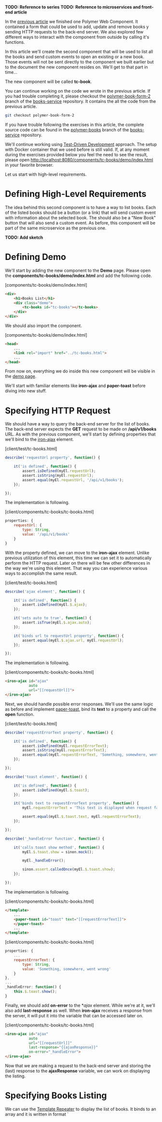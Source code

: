 **TODO: Reference to series**
**TODO: Reference to microservices and front-end article**

In the [previous article](TODO) we finished one Polymer Web Component. It contained a form that could be used to add, update and remove books y sending HTTP requests to the back-end server. We also explored few different ways to interact with the component from outside by calling it's functions.

In this article we'll create the second component that will be used to list all the books and send custom events to open an existing or a new book. Those events will not be sent directly to the component we built earlier but to the document the new component resides on. We'll get to that part in time...

The new component will be called **tc-book**.

You can continue working on the code we wrote in the previous article. If you had trouble completing it, please checkout the [polymer-book-form-2](https://github.com/vfarcic/books-service/tree/polymer-book-form-2) branch of the  [books-service](https://github.com/vfarcic/books-service) repository. It contains the all the code from the previous article.

```bash
git checkout polymer-book-form-2
```

If you have trouble following the exercises in this article, the complete source code can be found in the [polymer-books](https://github.com/vfarcic/books-service/tree/polymer-books) branch of the [books-service](https://github.com/vfarcic/books-service) repository.

We'll continue working using [Test-Driven Development](http://technologyconversations.com/2014/09/30/test-driven-development-tdd/) approach. The setup with Docker container that we used before is still valid. If, at any moment during the exercises provided below you feel the need to see the result, please open [http://localhost:8080/components/tc-books/demo/index.html](http://localhost:8080/components/tc-books/demo/index.html) in your favorite browser.

Let us start with high-level requirements.

Defining High-Level Requirements
================================

The idea behind this second component is to have a way to list books. Each of the listed books should be a button (or a link) that will send custom event with information about the selected book. The should also be a "New Book" button that will also send a custom event. As before, this component will be part of the same microservice as the previous one.

**TODO: Add sketch**

Defining Demo
=============

We'll start by adding the new component to the **Demo** page. Please open the **components/tc-books/demo/index.html** and add the following code.

[components/tc-books/demo/index.html]
```html
<div>
    <h1>Books List</h1>
    <div class="demo">
        <tc-books id="tc-books"></tc-books>
    </div>
</div>
```

We should also import the component.

[components/tc-books/demo/index.html]
```html
<head>
    ...
    <link rel="import" href="../tc-books.html">
    ...
</head>
```

From now on, everything we do inside this new component will be visible in the [demo page](http://localhost:8080/components/tc-books/demo/index.html).

We'll start with familiar elements like **iron-ajax** and **paper-toast** before diving into new stuff.

Specifying HTTP Request
=======================

We should have a way to query the back-end server for the list of books. The back-end server expects the **GET** request to be made on **/api/v1/books** URL. As with the previous component, we'll start by defining properties that we'll bind to the [iron-ajax](https://elements.polymer-project.org/elements/iron-ajax) element. 

[client/test/tc-books.html]
```javascript
describe('requestUrl property', function() {

    it('is defined', function() {
        assert.isDefined(myEl.requestUrl);
        assert.isString(myEl.requestUrl);
        assert.equal(myEl.requestUrl, '/api/v1/books');
    });

});
```

The implementation is following.

[client/components/tc-books/tc-books.html]
```javascript
properties: {
    requestUrl: {
        type: String,
        value: '/api/v1/books'
    }
}
```

With the property defined, we can move to the **iron-ajax** element. Unlike previous utilization of this element, this time we can set it to automatically perform the HTTP request. Later on there will be few other differences in the way we're using this element. That way you can experience various ways to accomplish the same result.

[client/test/tc-books.html]
```javascript
describe('ajax element', function() {

    it('is defined', function() {
        assert.isDefined(myEl.$.ajax);
    });

    it('sets auto to true', function() {
        assert.isTrue(myEl.$.ajax.auto);
    });

    it('binds url to requestUrl property', function() {
        assert.equal(myEl.$.ajax.url, myEl.requestUrl);
    });

});
```

The implementation is following.

[client/components/tc-books/tc-books.html]
```html
<iron-ajax id="ajax"
           auto
           url="[[requestUrl]]">
</iron-ajax>
```

Next, we should handle possible error responses. We'll use the same logic as before and implement [paper-toast](https://elements.polymer-project.org/elements/paper-toast), bind its **text** to a property and call the **open** function.

[client/test/tc-books.html]
```javascript
describe('requestErrorText property', function() {

    it('is defined', function() {
        assert.isDefined(myEl.requestErrorText);
        assert.isString(myEl.requestErrorText);
        assert.equal(myEl.requestErrorText, 'Something, somewhere, went wrong');
    });

});

describe('toast element', function() {

    it('is defined', function() {
        assert.isDefined(myEl.$.toast);
    });

    it('binds text to requestErrorText property', function() {
        myEl.requestErrorText = 'This text is displayed when request fails';

        assert.equal(myEl.$.toast.text, myEl.requestErrorText);
    });

});

describe('_handleError function', function() {

    it('calls toast show method', function() {
        myEl.$.toast.show = sinon.mock();

        myEl._handleError();

        sinon.assert.calledOnce(myEl.$.toast.show);
    });

});
```

The implementation is following.

[client/components/tc-books/tc-books.html]
```html
</template>
    ...
    <paper-toast id="toast" text="[[requestErrorText]]">
    </paper-toast>
    ...
</template>
```

[client/components/tc-books/tc-books.html]
```javascript
properties: {
    ...
    requestErrorText: {
        type: String,
        value: 'Something, somewhere, went wrong'
    }
},
...
_handleError: function() {
    this.$.toast.show();
}
```

Finally, we should add **on-error** to the **ajax* element. While we're at it, we'll also add **last-response** as well. When **iron-ajax** receives a response from the server, it will put it into the variable that can be accessed later on.

[client/components/tc-books/tc-books.html]
```html
<iron-ajax id="ajax"
           auto
           url="[[requestUrl]]"
           last-response="{{ajaxResponse}}"
           on-error="_handleError">
</iron-ajax>
```

Now that we are making a request to the back-end server and storing the (last) response to the **ajaxResponse** variable, we can work on displaying the listing.

Specifying Books Listing
========================

We can use the [Template Repeater](https://www.polymer-project.org/1.0/docs/devguide/templates.html#dom-repeat) to display the list of books. It binds to an array and it is written in format `<template id="dom-repeat">. 

The code could be following.

[client/components/tc-books/tc-books.html]
```html
<template id="books" is="dom-repeat" items="[[ajaxResponse]]">
    <div>
        <paper-button id="{{item.title}}"
                      on-tap="_openBook">[[item.title]]</paper-button>
    </div>
</template>
```

In out case, the template array is **ajaxResponse** set by the **ajax** element. Everything inside the template is repeated for each array element. We put [paper-button](https://elements.polymer-project.org/elements/paper-button) that, when clicked, will call the (not yet implemented) function **_openBook**.

Let us specify the **_openBook** function. Since the action of opening a book is in the other component and we cannot communicate with it directly, we are left with only one option. We can fire an event. Besides this limitation, it is a good way to accomplish **loose coupling**. We are building Web Components and leaving to other to decide which ones to use and how.

[client/test/tc-books.html]
```javascript
describe('_openBook function', function() {

    it('is defined', function() {
        assert.isDefined(myEl._openBook);
    });

    it('fires openBook event', function() {
        var item = {
            title: "An interesting book"
        };
        var event = {
            model: {
                item: item
            }
        };
        var actual;
        var onOpenBook = sinon.spy(function(e) {
            actual = e.detail;
        });
        myEl.addEventListener('openBook', onOpenBook);

        myEl._openBook(event);

        sinon.assert.calledOnce(onOpenBook);
        assert.equal(actual, item);
    });

});
```

The implementation is following.

[client/components/tc-books/tc-books.html]
```javascript
_openBook: function(e) {
    this.fire('openBook', e.model.item);
}
```

With the listing up and running, we might want to also add the **New Book** button.

Specifying New Book
===================

As with **Open Book** action, this one also belongs to the other component. The approach is similar to the one we did earlier. We'll add the **New Book** element, bind its text to a property and send a custom event whenever it is clicked.

[client/test/tc-books.html]
```javascript
describe('newBookText property', function() {

    it('is defined', function() {
        assert.isString(myEl.newBookText);
        assert.equal(myEl.newBookText, 'New Book');
    });

});

describe('_newBook function', function() {

    it('is defined', function() {
        assert.isDefined(myEl._newBook);
    });

    it('fires newBook event', function() {
        var onNewBook = sinon.mock();
        myEl.addEventListener('newBook', onNewBook);

        myEl._newBook();

        sinon.assert.calledOnce(onNewBook);
    });

});

describe('newBook element', function() {

    it('is defined', function() {
        assert.isDefined(myEl.$.newBook);
    });

    it('binds to newBookText property', function() {
        myEl.newBookText = 'New and Fancy Book';

        assert.equal(myEl.$.newBook.textContent.trim(), myEl.newBookText);
    });

    it('calls newBook function on click', function() {
        var el = fixture('fixture');
        el._newBook = sinon.mock();

        el.$.newBook.click();

        sinon.assert.calledOnce(el._newBook);
    });

});
```

The implementation is following.

[client/components/tc-books/tc-books.html]
```javascript
properties: {
    ...
    newBookText: {
        type: String,
        value: 'New Book'
    }
},
...
_newBook: function() {
    this.fire('newBook');
}
```

[client/components/tc-books/tc-books.html]
```html
<div style="margin-bottom: 5px;">
<paper-button id="newBook"
              raised
              on-tap="_newBook">[[newBookText]]</paper-button>
</div>
```

We are almost done with functional part of the component. The only thing left is **refresh** function.

Specifying Refresh
==================

Data can be changed through the **tc-book-form** component we developed earlier. We should have the option to refresh data in the **tc-book** component whenever the first one successfully requests the back-end to do some update.

[client/test/tc-books.html]
```javascript
describe('refresh function', function() {

    it('is defined', function() {
        assert.isDefined(myEl.refresh);
    });

    it('calls ajax.generateRequest function', function() {
        var el = fixture('fixture');
        el.$.ajax.generateRequest = sinon.mock();

        el.refresh();

        sinon.assert.calledOnce(el.$.ajax.generateRequest);
    });

});
```

The implementation is following.

[client/components/tc-books/tc-books.html]
```javascript
refresh: function() {
    this.$.ajax.generateRequest();
}
```

**TODO: Add screenshot**

We are (almost) done with the **tc-books** component.

To Be Continued
===============

We developed two separate components (**tc-book-form** and **tc-books**). Functionally, they are completely separated one from another. From deployment and architecture perspective, together with back-end, they for the part of the same microservice.

We are still missing a bit of polishing. In the next article we'll apply few styles and create a way for users of our components to have partial control of the look and feel. We'll improve our **Demo** page and create proper communication between our components.

Even those tasks do not conclude our work. We still have pending work on importing the components into a separate Web Application, take care of proxy with **nginx** and do the deployment.

**TODO: Link to the next article**

TODO
====

* Styling
* Merge with master
* Add article link to the repository README.md
* Importing into Web Application
* nginx and deployment
* Test on Windows and MAC